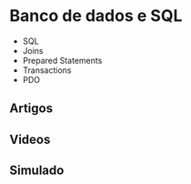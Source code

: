 # Banco de dados e SQL

- SQL
- Joins
- Prepared Statements
- Transactions
- PDO

## Artigos

## Videos

## Simulado